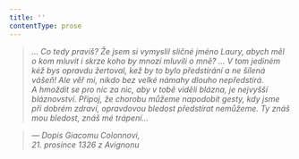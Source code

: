 ```yaml
---
title: ''
contentType: prose
---
```


> 

> 

> 

> _… Co tedy pravíš? Že jsem si vymyslil sličné jméno Laury, abych měl o kom mluvit i skrze koho by mnozí mluvili o mně? … V tom jediném kéž bys opravdu žertoval, kež by to bylo předstírání a ne šílená vášeň! Ale věř mi, nikdo bez velké námahy dlouho nepředstírá. A hmoždit se pro nic za nic, aby v tobě viděli blázna, je nejvyšší bláznovství. Připoj, že chorobu můžeme napodobit gesty, kdy jsme při dobrém zdraví, opravdovou bledost předstírat nemůžeme. Ty znáš mou bledost, znáš mé trápení…_

> __— Dopis Giacomu Colonnovi,  
> 21\. prosince_ _1326 z Avignonu__
